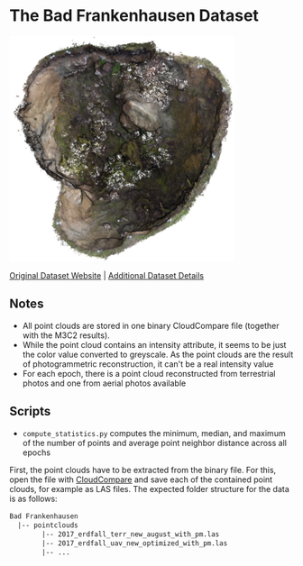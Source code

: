 # The Bad Frankenhausen Dataset

<img src="./../../images/Bad Frankenhausen.png" width="400"/>

[Original Dataset Website](https://zenodo.org/records/6521706) | [Additional Dataset Details](https://hpicgs.github.io/multi-temporal-point-cloud-datasets-survey/details/Bad_Frankenhausen)

## Notes
  - All point clouds are stored in one binary CloudCompare file (together with the M3C2 results).
  - While the point cloud contains an intensity attribute, it seems to be just the color value converted to greyscale. As the point clouds are the result of photogrammetric reconstruction, it can't be a real intensity value
  - For each epoch, there is a point cloud reconstructed from terrestrial photos and one from aerial photos available

## Scripts
* `compute_statistics.py` computes the minimum, median, and maximum of the number of points and average point neighbor distance across all epochs

First, the point clouds have to be extracted from the binary file.
For this, open the file with [CloudCompare](https://www.danielgm.net/cc/) and save each of the contained point clouds, for example as LAS files.
The expected folder structure for the data is as follows:

```
Bad Frankenhausen
  |-- pointclouds
        |-- 2017_erdfall_terr_new_august_with_pm.las
        |-- 2017_erdfall_uav_new_optimized_with_pm.las
        |-- ...
```